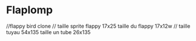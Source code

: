 # Flaplomp

//flappy bird clone
// taille sprite flappy 17x25 taille du flappy 17x12w
// taille tuyau 54x135 taille un tube 26x135